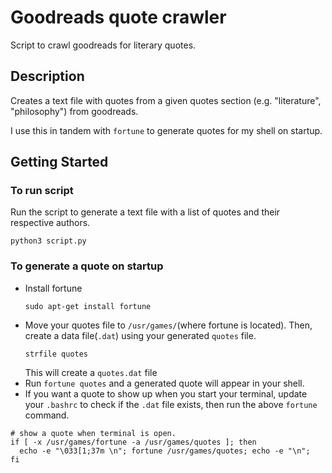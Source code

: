# Goodreads quote crawler

Script to crawl goodreads for literary quotes.

## Description

Creates a text file with quotes from a given quotes section (e.g. "literature", "philosophy") from goodreads.

I use this in tandem with `fortune` to generate quotes for my shell on startup.

## Getting Started

### To run script

Run the script to generate a text file with a list of quotes and their respective authors.

```
python3 script.py
```

### To generate a quote on startup

- Install fortune
  ```
  sudo apt-get install fortune
  ```
- Move your quotes file to `/usr/games/`(where fortune is located). Then, create a data file(`.dat`) using your generated `quotes` file.
  ```
  strfile quotes
  ```
  This will create a `quotes.dat` file
- Run `fortune quotes` and a generated quote will appear in your shell.
- If you want a quote to show up when you start your terminal, update your `.bashrc` to check if the `.dat` file exists, then run the above `fortune` command.

```
# show a quote when terminal is open.
if [ -x /usr/games/fortune -a /usr/games/quotes ]; then
  echo -e "\033[1;37m \n"; fortune /usr/games/quotes; echo -e "\n";
fi
```
